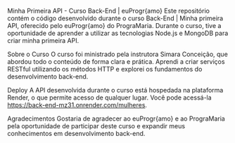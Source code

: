 Minha Primeira API - Curso Back-End | euProgr{amo}
Este repositório contém o código desenvolvido durante o curso Back-End | Minha primeira API, oferecido pelo euProgr{amo} do PrograMaria. Durante o curso, tive a oportunidade de aprender a utilizar as tecnologias Node.js e MongoDB para criar minha primeira API.

Sobre o Curso
O curso foi ministrado pela instrutora Simara Conceição, que abordou todo o conteúdo de forma clara e prática. Aprendi a criar serviços RESTful utilizando os métodos HTTP e explorei os fundamentos do desenvolvimento back-end.

Deploy
A API desenvolvida durante o curso está hospedada na plataforma Render, o que permite acesso de qualquer lugar. Você pode acessá-la https://back-end-mz31.onrender.com/mulheres.

Agradecimentos
Gostaria de agradecer ao euProgr{amo} e ao PrograMaria pela oportunidade de participar deste curso e expandir meus conhecimentos em desenvolvimento back-end.
